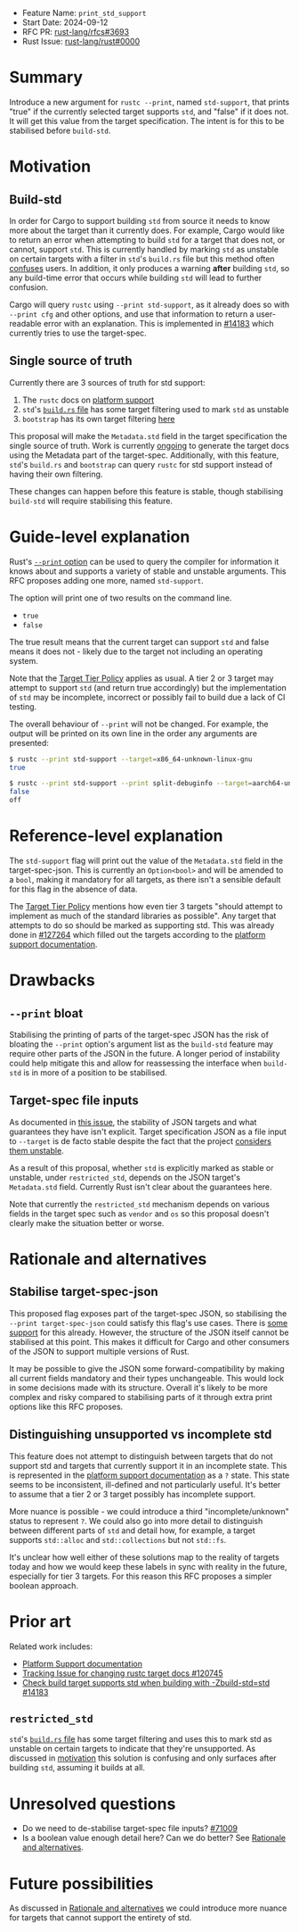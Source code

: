 - Feature Name: `print_std_support`
- Start Date: 2024-09-12
- RFC PR: [rust-lang/rfcs#3693](https://github.com/rust-lang/rfcs/pull/3693)
- Rust Issue: [rust-lang/rust#0000](https://github.com/rust-lang/rust/issues/0000)

# Summary
[summary]: #summary

Introduce a new argument for `rustc --print`, named `std-support`, that prints "true" if the currently selected target supports `std`, and "false" if it does not. It will get this value from the target specification. The intent is for this to be stabilised before `build-std`.

# Motivation
[motivation]: #motivation

## Build-std

In order for Cargo to support building `std` from source it needs to know more about the target than it currently does. For example, Cargo would like to return an error when attempting to build `std` for a target that does not, or cannot, support `std`. This is currently handled by marking `std` as unstable on certain targets with a filter in `std`'s `build.rs` file but this method often [confuses](https://github.com/rust-lang/wg-cargo-std-aware/issues/87) users. In addition, it only produces a warning **after** building `std`, so any build-time error that occurs while building `std` will lead to further confusion.

Cargo will query `rustc` using `--print std-support`, as it already does so with `--print cfg` and other options, and use that information to return a user-readable error with an explanation. This is implemented in [#14183](https://github.com/rust-lang/cargo/pull/14183) which currently tries to use the target-spec.

## Single source of truth

Currently there are 3 sources of truth for std support:

1. The `rustc` docs on [platform support](https://doc.rust-lang.org/nightly/rustc/platform-support.html)
2. `std`'s [`build.rs` file](https://github.com/rust-lang/rust/blob/28e684b47000d4ed4cdb5d982331e5ff8141c1ce/library/std/build.rs#L20) has some target filtering used to mark `std` as unstable
3. `bootstrap` has its own target filtering [here](https://github.com/rust-lang/rust/blob/54be9ad5eb47207d155904f6c912a9526133f75f/src/bootstrap/src/core/config/config.rs#L573)

This proposal will make the `Metadata.std` field in the target specification the single source of truth. Work is currently [ongoing](https://github.com/rust-lang/rust/issues/120745) to generate the target docs using the Metadata part of the target-spec. Additionally, with this feature, `std`'s `build.rs` and `bootstrap` can query `rustc` for std support instead of having their own filtering.

These changes can happen before this feature is stable, though stabilising `build-std` will require stabilising this feature.

# Guide-level explanation
[guide-level-explanation]: #guide-level-explanation

Rust's [`--print` option](https://doc.rust-lang.org/rustc/command-line-arguments.html#--print-print-compiler-information) can be used to query the compiler for information it knows about and supports a variety of stable and unstable arguments. This RFC proposes adding one more, named `std-support`.

The option will print one of two results on the command line.

- `true`
- `false`

The true result means that the current target can support `std` and false means it does not - likely due to the target not including an operating system.

Note that the [Target Tier Policy](https://doc.rust-lang.org/rustc/target-tier-policy.html) applies as usual. A tier 2 or 3 target may attempt to support `std` (and return true accordingly) but the implementation of `std` may be incomplete, incorrect or possibly fail to build due a lack of CI testing.

The overall behaviour of `--print` will not be changed. For example, the output will be printed on its own line in the order any arguments are presented:

```bash
$ rustc --print std-support --target=x86_64-unknown-linux-gnu
true

$ rustc --print std-support --print split-debuginfo --target=aarch64-unknown-none
false
off
```

# Reference-level explanation
[reference-level-explanation]: #reference-level-explanation

The `std-support` flag will print out the value of the `Metadata.std` field in the target-spec-json. This is currently an `Option<bool>` and will be amended to a `bool`, making it mandatory for all targets, as there isn't a sensible default for this flag in the absence of data.

The [Target Tier Policy](https://doc.rust-lang.org/rustc/target-tier-policy.html) mentions how even tier 3 targets "should attempt to implement as much of the standard libraries as possible". Any target that attempts to do so should be marked as supporting std. This was already done in [#127264](https://github.com/rust-lang/rust/pull/127265) which filled out the targets according to the [platform support documentation](https://doc.rust-lang.org/nightly/rustc/platform-support.html).

# Drawbacks
[drawbacks]: #drawbacks

## `--print` bloat

Stabilising the printing of parts of the target-spec JSON has the risk of bloating the `--print` option's argument list as the `build-std` feature may require other parts of the JSON in the future. A longer period of instability could help mitigate this and allow for reassessing the interface when `build-std` is in more of a position to be stabilised.

## Target-spec file inputs

As documented in [this issue](https://github.com/rust-lang/wg-cargo-std-aware/issues/90), the stability of JSON targets and what guarantees they have isn't explicit. Target specification JSON as a file input to `--target` is de facto stable despite the fact that the project [considers them unstable](https://github.com/rust-lang/rust/issues/71009).

As a result of this proposal, whether `std` is explicitly marked as stable or unstable, under `restricted_std`, depends on the JSON target's `Metadata.std` field. Currently Rust isn't clear about the guarantees here.

Note that currently the `restricted_std` mechanism depends on various fields in the target spec such as `vendor` and `os` so this proposal doesn't clearly make the situation better or worse.

# Rationale and alternatives
[rationale-and-alternatives]: #rationale-and-alternatives

## Stabilise target-spec-json

This proposed flag exposes part of the target-spec JSON, so stabilising the `--print target-spec-json` could satisfy this flag's use cases. There is [some support](https://github.com/rust-lang/rust/issues/38338) for this already. However, the structure of the JSON itself cannot be stabilised at this point. This makes it difficult for Cargo and other consumers of the JSON to support multiple versions of Rust.

It may be possible to give the JSON some forward-compatibility by making all current fields mandatory and their types unchangeable. This would lock in some decisions made with its structure. Overall it's likely to be more complex and risky compared to stabilising parts of it through extra print options like this RFC proposes.

## Distinguishing unsupported vs incomplete std

This feature does not attempt to distinguish between targets that do not support std and targets that currently support it in an incomplete state. This is represented in the [platform support documentation](https://doc.rust-lang.org/nightly/rustc/platform-support.html) as a `?` state. This state seems to be inconsistent, ill-defined and not particularly useful. It's better to assume that a tier 2 or 3 target possibly has incomplete support.

More nuance is possible - we could introduce a third "incomplete/unknown" status to represent `?`. We could also go into more detail to distinguish between different parts of `std` and detail how, for example, a target supports `std::alloc` and `std::collections` but not `std::fs`.

It's unclear how well either of these solutions map to the reality of targets today and how we would keep these labels in sync with reality in the future, especially for tier 3 targets. For this reason this RFC proposes a simpler boolean approach.

# Prior art
[prior-art]: #prior-art

Related work includes:

- [Platform Support documentation](https://doc.rust-lang.org/nightly/rustc/platform-support.html)
- [Tracking Issue for changing rustc target docs #120745](https://github.com/rust-lang/rust/issues/120745)
- [Check build target supports std when building with -Zbuild-std=std #14183](https://github.com/rust-lang/cargo/pull/14183)

## `restricted_std`

`std`'s [`build.rs` file](https://github.com/rust-lang/rust/blob/28e684b47000d4ed4cdb5d982331e5ff8141c1ce/library/std/build.rs#L20) has some target filtering and uses this to mark std as unstable on certain targets to indicate that they're unsupported. As discussed in [motivation](#motivation) this solution is confusing and only surfaces after building `std`, assuming it builds at all.

# Unresolved questions
[unresolved-questions]: #unresolved-questions

- Do we need to de-stabilise target-spec file inputs? [#71009](https://github.com/rust-lang/rust/issues/71009)
- Is a boolean value enough detail here? Can we do better? See [Rationale and alternatives](#rationale-and-alternatives).

# Future possibilities
[future-possibilities]: #future-possibilities

As discussed in [Rationale and alternatives](#rationale-and-alternatives) we could introduce more nuance for targets that cannot support the entirety of std.
